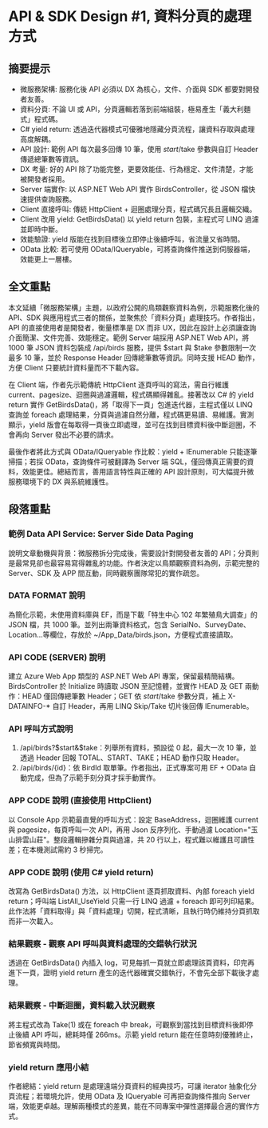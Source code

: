 # API & SDK Design #1, 資料分頁的處理方式

## 摘要提示
- 微服務架構: 服務化後 API 必須以 DX 為核心，文件、介面與 SDK 都要對開發者友善。
- 資料分頁: 不論 UI 或 API，分頁邏輯若落到前端組裝，極易產生「義大利麵式」程式碼。
- C# yield return: 透過迭代器模式可優雅地隱藏分頁流程，讓資料存取與處理高度解耦。
- API 設計: 範例 API 每次最多回傳 10 筆，使用 $start/$take 參數與自訂 Header 傳遞總筆數等資訊。
- DX 考量: 好的 API 除了功能完整，更要效能佳、行為穩定、文件清楚，才能被開發者採用。
- Server 端實作: 以 ASP.NET Web API 實作 BirdsController，從 JSON 檔快速提供查詢服務。
- Client 直接呼叫: 傳統 HttpClient + 迴圈處理分頁，程式碼冗長且邏輯交織。
- Client 改用 yield: GetBirdsData() 以 yield return 包裝，主程式可 LINQ 過濾並即時中斷。
- 效能驗證: yield 版能在找到目標後立即停止後續呼叫，省流量又省時間。
- OData 比較: 若可使用 OData/IQueryable，可將查詢條件推送到伺服器端，效能更上一層樓。

## 全文重點
本文延續「微服務架構」主題，以政府公開的鳥類觀察資料為例，示範服務化後的 API、SDK 與應用程式三者的關係，並聚焦於「資料分頁」處理技巧。作者指出，API 的直接使用者是開發者，衡量標準是 DX 而非 UX，因此在設計上必須讓查詢介面簡潔、文件完善、效能穩定。範例 Server 端採用 ASP.NET Web API，將 1000 筆 JSON 資料包裝成 /api/birds 服務，提供 $start 與 $take 參數限制一次最多 10 筆，並於 Response Header 回傳總筆數等資訊。同時支援 HEAD 動作，方便 Client 只要統計資料量而不下載內容。

在 Client 端，作者先示範傳統 HttpClient 逐頁呼叫的寫法，需自行維護 current、pagesize、迴圈與過濾邏輯，程式碼顯得雜亂。接著改以 C# 的 yield return 實作 GetBirdsData()，將「取得下一頁」包進迭代器，主程式僅以 LINQ 查詢並 foreach 處理結果，分頁與過濾自然分離，程式碼更易讀、易維護。實測顯示，yield 版會在每取得一頁後立即處理，並可在找到目標資料後中斷迴圈，不會再向 Server 發出不必要的請求。

最後作者將此方式與 OData/IQueryable 作比較：yield + IEnumerable 只能逐筆掃描；若採 OData，查詢條件可被翻譯為 Server 端 SQL，僅回傳真正需要的資料，效能更佳。總結而言，善用語言特性與正確的 API 設計原則，可大幅提升微服務環境下的 DX 與系統維護性。

## 段落重點
### 範例 Data API Service: Server Side Data Paging
說明文章動機與背景：微服務拆分完成後，需要設計對開發者友善的 API；分頁則是最常見卻也最容易寫得雜亂的功能。作者決定以鳥類觀察資料為例，示範完整的 Server、SDK 及 APP 間互動，同時觀察團隊常犯的實作疏忽。

### DATA FORMAT 說明
為簡化示範，未使用資料庫與 EF，而是下載「特生中心 102 年繁殖鳥大調查」的 JSON 檔，共 1000 筆。並列出兩筆資料格式，包含 SerialNo、SurveyDate、Location…等欄位，存放於 ~/App_Data/birds.json，方便程式直接讀取。

### API CODE (SERVER) 說明
建立 Azure Web App 類型的 ASP.NET Web API 專案，保留最精簡結構。BirdsController 於 Initialize 時讀取 JSON 至記憶體，並實作 HEAD 及 GET 兩動作：HEAD 僅回傳總筆數 Header；GET 依 $start/$take 參數分頁，補上 X-DATAINFO-* 自訂 Header，再用 LINQ Skip/Take 切片後回傳 IEnumerable<BirdInfo>。

### API 呼叫方式說明
1. /api/birds?$start&$take：列舉所有資料，預設從 0 起，最大一次 10 筆，並透過 Header 回報 TOTAL、START、TAKE；HEAD 動作只取 Header。  
2. /api/birds/{id}：依 BirdId 取單筆。作者指出，正式專案可用 EF + OData 自動完成，但為了示範手刻分頁才採手動實作。

### APP CODE 說明 (直接使用 HttpClient)
以 Console App 示範最直覺的呼叫方式：設定 BaseAddress，迴圈維護 current 與 pagesize，每頁呼叫一次 API，再用 Json 反序列化、手動過濾 Location="玉山排雲山莊"。整段邏輯摻雜分頁與過濾，共 20 行以上，程式難以維護且可讀性差；在本機測試需約 3 秒掃完。

### APP CODE 說明 (使用 C# yield return)
改寫為 GetBirdsData() 方法，以 HttpClient 逐頁抓取資料、內部 foreach yield return；呼叫端 ListAll_UseYield 只需一行 LINQ 過濾 + foreach 即可列印結果。此作法將「資料取得」與「資料處理」切開，程式清晰，且執行時仍維持分頁抓取而非一次載入。

### 結果觀察 - 觀察 API 呼叫與資料處理的交錯執行狀況
透過在 GetBirdsData() 內插入 log，可見每抓一頁就立即處理該頁資料，印完再進下一頁，證明 yield return 產生的迭代器確實交錯執行，不會先全部下載後才處理。

### 結果觀察 - 中斷迴圈，資料載入狀況觀察
將主程式改為 Take(1) 或在 foreach 中 break，可觀察到當找到目標資料後即停止後續 API 呼叫，總耗時僅 266ms。示範 yield return 能在任意時刻優雅終止，節省頻寬與時間。

### yield return 應用小結
作者總結：yield return 是處理遠端分頁資料的經典技巧，可讓 iterator 抽象化分頁流程；若環境允許，使用 OData 及 IQueryable 可再把查詢條件推向 Server 端，效能更卓越。理解兩種模式的差異，能在不同專案中彈性選擇最合適的實作方式。